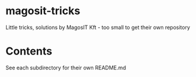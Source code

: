 # magosit-tricks
Little tricks, solutions by MagosIT Kft - too small to get their own repository

Contents
========

See each subdirectory for their own README.md
